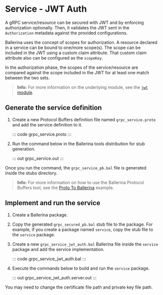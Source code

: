 # Service - JWT Auth

A gRPC service/resource can be secured with JWT and by enforcing authorization optionally. Then, it validates the JWT sent in the `Authorization` metadata against the provided configurations.

Ballerina uses the concept of scopes for authorization. A resource declared in a service can be bound to one/more scope(s). The scope can be included in the JWT using a custom claim attribute. That custom claim attribute also can be configured as the `scopeKey`.

In the authorization phase, the scopes of the service/resource are compared against the scope included in the JWT for at least one match between the two sets.

>**Info:** For more information on the underlying module, see the [`jwt` module](https://lib.ballerina.io/ballerina/jwt/latest/).

## Generate the service definition

1. Create a new Protocol Buffers definition file named `grpc_service.proto` and add the service definition to it.

    ::: code grpc_service.proto :::

2. Run the command below in the Ballerina tools distribution for stub generation.

   ::: out grpc_service.out :::

Once you run the command, the `grpc_service_pb.bal` file is generated inside the stubs directory.

>**Info:** For more information on how to use the Ballerina Protocol Buffers tool, see the [Proto To Ballerina](https://ballerina.io/learn/by-example/proto-to-ballerina.html) example.

## Implement and run the service

1. Create a Ballerina package.

2. Copy the generated `grpc_secured_pb.bal` stub file to the package. For example, if you create a package named `service`, copy the stub file to the `service` package.

3. Create a new `grpc_service_jwt_auth.bal` Ballerina file inside the `service` package and add the service implementation.

   ::: code grpc_service_jwt_auth.bal :::

4. Execute the commands below to build and run the `service` package.

   ::: out grpc_service_jwt_auth.server.out :::

You may need to change the certificate file path and private key file path.